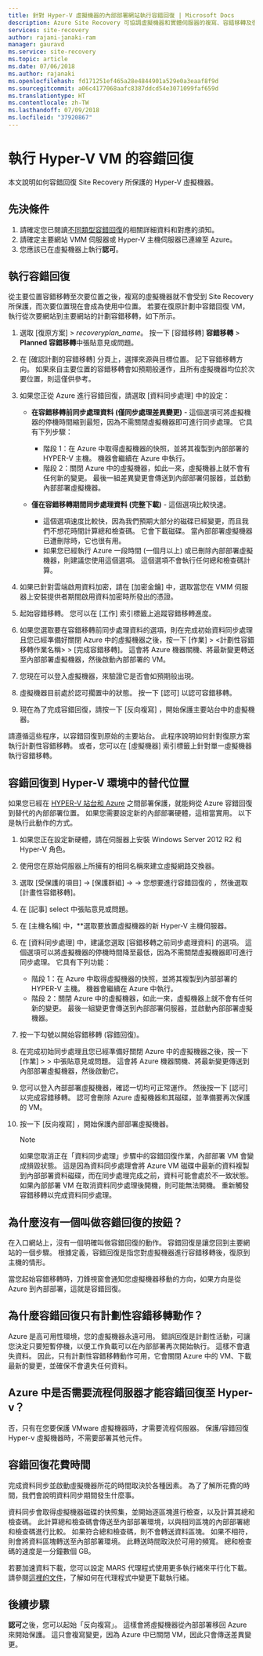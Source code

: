 ```yaml
---
title: 針對 Hyper-V 虛擬機器的內部部署網站執行容錯回復 | Microsoft Docs
description: Azure Site Recovery 可協調虛擬機器和實體伺服器的複寫、容錯移轉及復原作業。 了解從 Azure 容錯回復至內部部署資料中心。
services: site-recovery
author: rajani-janaki-ram
manager: gauravd
ms.service: site-recovery
ms.topic: article
ms.date: 07/06/2018
ms.author: rajanaki
ms.openlocfilehash: fd171251ef465a28e4844901a529e0a3eaaf8f9d
ms.sourcegitcommit: a06c4177068aafc8387ddcd54e3071099faf659d
ms.translationtype: HT
ms.contentlocale: zh-TW
ms.lasthandoff: 07/09/2018
ms.locfileid: "37920867"
---
```

# <a name="run-a-failback-for-hyper-v-vms"></a>執行 Hyper-V VM 的容錯回復

本文說明如何容錯回復 Site Recovery 所保護的 Hyper-V 虛擬機器。

## <a name="prerequisites"></a>先決條件
1. 請確定您已閱讀[不同類型容錯回復](concepts-types-of-failback.md)的相關詳細資料和對應的須知。
1. 請確定主要網站 VMM 伺服器或 Hyper-V 主機伺服器已連線至 Azure。
2. 您應該已在虛擬機器上執行**認可**。

## <a name="perform-failback"></a>執行容錯回復
從主要位置容錯移轉至次要位置之後，複寫的虛擬機器就不會受到 Site Recovery 所保護，而次要位置現在會成為使用中位置。 若要在復原計劃中容錯回復 VM，執行從次要網站到主要網站的計劃容錯移轉，如下所示。 
1. 選取 [復原方案]  >  *recoveryplan_name*。 按一下 [容錯移轉] **容錯移轉** > **Planned 容錯移轉**中張貼意見或問題。
2. 在 [確認計劃的容錯移轉] 分頁上，選擇來源與目標位置。 記下容錯移轉方向。 如果來自主要位置的容錯移轉會如預期般運作，且所有虛擬機器均位於次要位置，則這僅供參考。
3. 如果您正從 Azure 進行容錯回復，請選取 [資料同步處理] 中的設定：
    - **在容錯移轉前同步處理資料 (僅同步處理差異變更)** - 這個選項可將虛擬機器的停機時間縮到最短，因為不需關閉虛擬機器即可進行同步處理。 它具有下列步驟：
        - 階段 1：在 Azure 中取得虛擬機器的快照，並將其複製到內部部署的 HYPER-V 主機。 機器會繼續在 Azure 中執行。
        - 階段 2：關閉 Azure 中的虛擬機器，如此一來，虛擬機器上就不會有任何新的變更。 最後一組差異變更會傳送到內部部署伺服器，並啟動內部部署虛擬機器。

    - **僅在容錯移轉期間同步處理資料 (完整下載)** - 這個選項比較快速。
        - 這個選項速度比較快，因為我們預期大部分的磁碟已經變更，而且我們不想花時間計算總和檢查碼。 它會下載磁碟。 當內部部署虛擬機器已遭刪除時，它也很有用。
        - 如果您已經執行 Azure 一段時間 (一個月以上) 或已刪除內部部署虛擬機器，則建議您使用這個選項。 這個選項不會執行任何總和檢查碼計算。


4. 如果已針對雲端啟用資料加密，請在 [加密金鑰] 中，選取當您在 VMM 伺服器上安裝提供者期間啟用資料加密時所發出的憑證。
5. 起始容錯移轉。 您可以在 [工作]  索引標籤上追蹤容錯移轉進度。
6. 如果您選取要在容錯移轉前同步處理資料的選項，則在完成初始資料同步處理且您已經準備好關閉 Azure 中的虛擬機器之後，按一下 [作業] > <計劃性容錯移轉作業名稱> > [完成容錯移轉]。 這會將 Azure 機器關機、將最新變更轉送至內部部署虛擬機器，然後啟動內部部署的 VM。
7. 您現在可以登入虛擬機器，來驗證它是否會如預期般出現。
8. 虛擬機器目前處於認可擱置中的狀態。 按一下 [認可]  以認可容錯移轉。
9. 現在為了完成容錯回復，請按一下 [反向複寫]  ，開始保護主要站台中的虛擬機器。


請遵循這些程序，以容錯回復到原始的主要站台。 此程序說明如何針對復原方案執行計劃性容錯移轉。 或者，您可以在 [虛擬機器]  索引標籤上針對單一虛擬機器執行容錯移轉。


## <a name="failback-to-an-alternate-location-in-hyper-v-environment"></a>容錯回復到 Hyper-V 環境中的替代位置
如果您已經在 [HYPER-V 站台和 Azure](site-recovery-hyper-v-site-to-azure.md) 之間部署保護，就能夠從 Azure 容錯回復到替代的內部部署位置。 如果您需要設定新的內部部署硬體，這相當實用。 以下是執行此動作的方式。

1. 如果您正在設定新硬體，請在伺服器上安裝 Windows Server 2012 R2 和 Hyper-V 角色。
2. 使用您在原始伺服器上所擁有的相同名稱來建立虛擬網路交換器。
3. 選取 [受保護的項目]  ->  [保護群組]  ->  <ProtectionGroupName>  ->  您想要進行容錯回復的 <VirtualMachineName>，然後選取 [計畫性容錯移轉]。
4. 在 [記事]  select 中張貼意見或問題。
5. 在 [主機名稱] 中，**選取要放置虛擬機器的新 Hyper-V 主機伺服器。
6. 在 [資料同步處理] 中，建議您選取 [容錯移轉之前同步處理資料] 的選項。 這個選項可以將虛擬機器的停機時間降至最低，因為不需關閉虛擬機器即可進行同步處理。 它具有下列功能：

    - 階段 1：在 Azure 中取得虛擬機器的快照，並將其複製到內部部署的 HYPER-V 主機。 機器會繼續在 Azure 中執行。
    - 階段 2：關閉 Azure 中的虛擬機器，如此一來，虛擬機器上就不會有任何新的變更。 最後一組變更會傳送到內部部署伺服器，並啟動內部部署虛擬機器。
    
7. 按一下勾號以開始容錯移轉 (容錯回復)。
8. 在完成初始同步處理且您已經準備好關閉 Azure 中的虛擬機器之後，按一下 [作業]  > <planned failover job> > 中張貼意見或問題。 這會將 Azure 機器關機、將最新變更傳送到內部部署虛擬機器，然後啟動它。
9. 您可以登入內部部署虛擬機器，確認一切均可正常運作。 然後按一下 [認可]  以完成容錯移轉。 認可會刪除 Azure 虛擬機器和其磁碟，並準備要再次保護的 VM。
10. 按一下 [反向複寫]  ，開始保護內部部署虛擬機器。

    > [!NOTE]
    > 如果您取消正在「資料同步處理」步驟中的容錯回復作業，內部部署 VM 會變成損毀狀態。 這是因為資料同步處理會將 Azure VM 磁碟中最新的資料複製到內部部署資料磁碟，而在同步處理完成之前，資料可能會處於不一致狀態。 如果內部部署 VM 在取消資料同步處理後開機，則可能無法開機。 重新觸發容錯移轉以完成資料同步處理。


## <a name="why-is-there-no-button-called-failback"></a>為什麼沒有一個叫做容錯回復的按鈕？
在入口網站上，沒有一個明確叫做容錯回復的動作。 容錯回復是讓您回到主要網站的一個步驟。 根據定義，容錯回復是指您對虛擬機器進行容錯移轉後，復原到主機的情形。

當您起始容錯移轉時，刀鋒視窗會通知您虛擬機器移動的方向，如果方向是從 Azure 到內部部署，這就是容錯回復。

## <a name="why-is-there-only-a-planned-failover-gesture-to-failback"></a>為什麼容錯回復只有計劃性容錯移轉動作？
Azure 是高可用性環境，您的虛擬機器永遠可用。 錯誤回復是計劃性活動，可讓您決定只要短暫停機，以便工作負載可以在內部部署再次開始執行。 這樣不會遺失資料。 因此，只有計劃性容錯移轉動作可用，它會關閉 Azure 中的 VM、下載最新的變更，並確保不會遺失任何資料。

## <a name="do-i-need-a-process-server-in-azure-to-failback-to-hyper-v"></a>Azure 中是否需要流程伺服器才能容錯回復至 Hyper-v？
否，只有在您要保護 VMware 虛擬機器時，才需要流程伺服器。 保護/容錯回復 Hyper-v 虛擬機器時，不需要部署其他元件。


## <a name="time-taken-to-failback"></a>容錯回復花費時間
完成資料同步並啟動虛擬機器所花的時間取決於各種因素。 為了了解所花費的時間，我們會說明資料同步期間發生什麼事。

資料同步會取得虛擬機器磁碟的快照集，並開始逐區塊進行檢查，以及計算其總和檢查碼。 此計算總和檢查碼會傳送至內部部署環境，以與相同區塊的內部部署總和檢查碼進行比較。 如果符合總和檢查碼，則不會轉送資料區塊。 如果不相符，則會將資料區塊轉送至內部部署環境。 此轉送時間取決於可用的頻寬。 總和檢查碼的速度是一分鐘數個 GB。 

若要加速資料下載，您可以設定 MARS 代理程式使用更多執行緒來平行化下載。 請參閱[這裡的文件](https://support.microsoft.com/en-us/help/3056159/how-to-manage-on-premises-to-azure-protection-network-bandwidth-usage)，了解如何在代理程式中變更下載執行緒。


## <a name="next-steps"></a>後續步驟

**認可**之後，您可以起始「反向複寫」。 這樣會將虛擬機器從內部部署移回 Azure 來開始保護。 這只會複寫變更，因為 Azure 中已關閉 VM，因此只會傳送差異變更。
